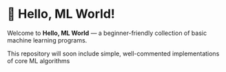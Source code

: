 # 👋 Hello, ML World!

Welcome to **Hello, ML World** — a beginner-friendly collection of basic machine learning programs.

This repository will soon include simple, well-commented implementations of core ML algorithms
